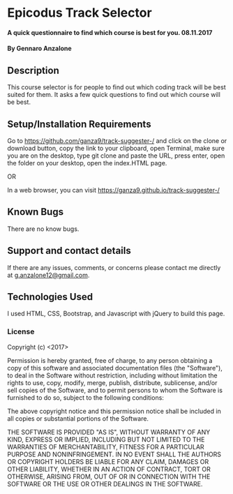 # Epicodus Track Selector
#### A quick questionnaire to find which course is best for you. 08.11.2017

#### By Gennaro Anzalone

## Description

This course selector is for people to find out which coding track will be best suited for them. It asks a few quick questions to find out which course will be best.

## Setup/Installation Requirements

Go to https://github.com/ganza9/track-suggester-/ and click on the clone or download button, copy the link to your clipboard, open Terminal, make sure you are on the desktop, type git clone and paste the URL, press enter, open the folder on your desktop, open the index.HTML page.

OR

In a web browser, you can visit https://ganza9.github.io/track-suggester-/



## Known Bugs

There are no know bugs.

## Support and contact details

If there are any issues, comments, or concerns please contact me directly at g.anzalone12@gmail.com.

## Technologies Used


I used HTML, CSS, Bootstrap, and Javascript with jQuery to build this page.

### License

Copyright (c) <2017>

Permission is hereby granted, free of charge, to any person obtaining a copy of this software and associated documentation files (the "Software"), to deal in the Software without restriction, including without limitation the rights to use, copy, modify, merge, publish, distribute, sublicense, and/or sell copies of the Software, and to permit persons to whom the Software is furnished to do so, subject to the following conditions:

The above copyright notice and this permission notice shall be included in all copies or substantial portions of the Software.

THE SOFTWARE IS PROVIDED "AS IS", WITHOUT WARRANTY OF ANY KIND, EXPRESS OR IMPLIED, INCLUDING BUT NOT LIMITED TO THE WARRANTIES OF MERCHANTABILITY, FITNESS FOR A PARTICULAR PURPOSE AND NONINFRINGEMENT. IN NO EVENT SHALL THE AUTHORS OR COPYRIGHT HOLDERS BE LIABLE FOR ANY CLAIM, DAMAGES OR OTHER LIABILITY, WHETHER IN AN ACTION OF CONTRACT, TORT OR OTHERWISE, ARISING FROM, OUT OF OR IN CONNECTION WITH THE SOFTWARE OR THE USE OR OTHER DEALINGS IN THE SOFTWARE.
